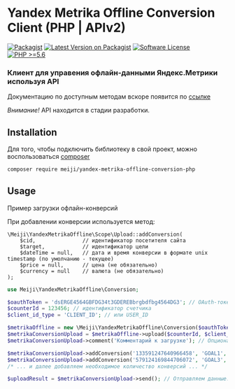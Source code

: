 # Yandex Metrika Offline Conversion Client (PHP | APIv2)
[![Packagist](https://img.shields.io/badge/package-meiji/yandex--metrika--offline--conversion--php-blue.svg?style=flat-square)](https://packagist.org/packages/meiji/yandex-metrika-offline-conversion-php)
[![Latest Version on Packagist](https://img.shields.io/packagist/v/meiji/yandex-metrika-offline-conversion-php.svg?style=flat-square)](https://packagist.org/packages/meiji/yandex-metrika-offline-conversion-php)
[![Software License](https://img.shields.io/badge/license-MIT-brightgreen.svg?style=flat-square)](LICENSE)
[![PHP >=5.6](https://img.shields.io/badge/php-%3E%3D_5.6-orange.svg?style=flat-square)](https://git.meiji.media/meiji/yandex-metrika-offline-conversion-php)

### Клиент для управения офлайн-данными Яндекс.Метрики используя API

Документацию по доступным методам вскоре появится по [ссылке](https://meiji.media)

_*Внимание!*_ API находится в стадии разработки.

## Installation
Для того, чтобы подключить библиотеку в свой проект, можно воспользоваться [composer](https://getcomposer.org)

```bash
composer require meiji/yandex-metrika-offline-conversion-php
```

## Usage
Пример загрузки офлайн-конверсий

При добавлении конверсии используется метод:
```
\Meiji\YandexMetrikaOffline\Scope\Upload::addConversion(
	$cid, 				// идентификатор посетителя сайта
	$target,  			// идентификатор цели
	$dateTime = null, 	// дата и время конверсии в формате unix timestamp (по умолчанию - текущее)
	$price = null, 		// цена (не обязательно)
	$currency = null 	// валюта (не обязательно)
);
```

```php
use Meiji\YandexMetrikaOffline\Conversion;

$oauthToken = 'dsERGE4564GBFDG34t3GDEREBbrgbdfbg4564DG3'; // OAuth-токен
$counterId = 123456; // идентификатор счетчика
$client_id_type = 'CLIENT_ID'; // или USER_ID

$metrikaOffline = new \Meiji\YandexMetrikaOffline\Conversion($oauthToken);
$metrikaConversionUpload = $metrikaOffline->upload($counterId, $client_id_type);
$metrikaConversionUpload->comment('Комментарий к загрузке'); // Опционально

$metrikaConversionUpload->addConversion('133591247640966458', 'GOAL1', '1481718166'); // Добавяем конверсию
$metrikaConversionUpload->addConversion('579124169844706072', 'GOAL3', '1481718116', '678.90', 'RUB'); // Добавяем ещё конверсию
/* ... и далее добавляем необходимое количество конверсий ... */

$uploadResult = $metrikaConversionUpload->send(); // Отправляем данные. $uploadResult содержит информацию о передаче, в соотвествии с объектом "uploading"
```